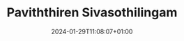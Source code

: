 ---
title: "Paviththiren Sivasothilingam"
date: 2024-01-29T11:08:07+01:00
draft: false
image: "img/default.jpg"
weight: 5
description: Master Thesis
---